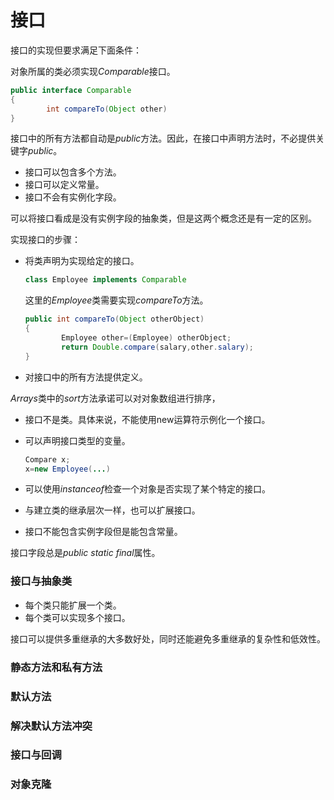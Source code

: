 # 接口

接口的实现但要求满足下面条件：

对象所属的类必须实现$Comparable$接口。

```java
public interface Comparable
{
		int compareTo(Object other)
}
```

接口中的所有方法都自动是$public$方法。因此，在接口中声明方法时，不必提供关键字$public$。

- 接口可以包含多个方法。
- 接口可以定义常量。
- 接口不会有实例化字段。

可以将接口看成是没有实例字段的抽象类，但是这两个概念还是有一定的区别。

实现接口的步骤：

- 将类声明为实现给定的接口。
    
    ```java
    class Employee implements Comparable
    ```
    
    这里的$Employee$类需要实现$compareTo$方法。
    
    ```java
    public int compareTo(Object otherObject)
    {
    		Employee other=(Employee) otherObject;
    		return Double.compare(salary,other.salary);
    }
    ```
    
- 对接口中的所有方法提供定义。

$Arrays$类中的$sort$方法承诺可以对对象数组进行排序，

- 接口不是类。具体来说，不能使用new运算符示例化一个接口。
- 可以声明接口类型的变量。
    
    ```java
    Compare x;
    x=new Employee(...)
    ```
    
- 可以使用$instanceof$检查一个对象是否实现了某个特定的接口。
- 与建立类的继承层次一样，也可以扩展接口。
- 接口不能包含实例字段但是能包含常量。

接口字段总是$public\ static\ final$属性。

### 接口与抽象类

- 每个类只能扩展一个类。
- 每个类可以实现多个接口。

接口可以提供多重继承的大多数好处，同时还能避免多重继承的复杂性和低效性。

### 静态方法和私有方法

### 默认方法

### 解决默认方法冲突

### 接口与回调

### 对象克隆